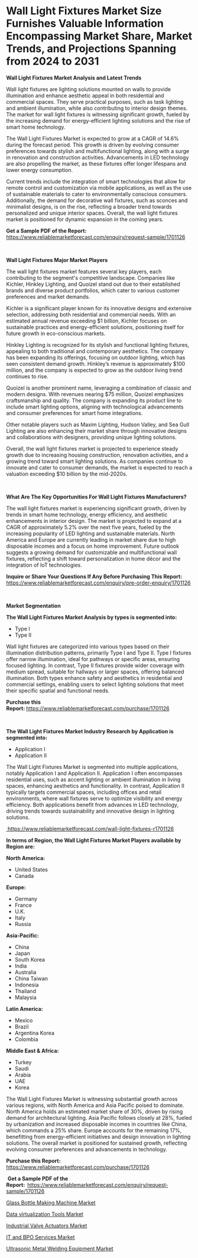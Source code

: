 <p><h1>Wall Light Fixtures Market Size Furnishes Valuable Information Encompassing Market Share, Market Trends, and Projections Spanning from 2024 to 2031</h1></p><p><strong>Wall Light Fixtures Market Analysis and Latest Trends</strong></p>
<p><p>Wall light fixtures are lighting solutions mounted on walls to provide illumination and enhance aesthetic appeal in both residential and commercial spaces. They serve practical purposes, such as task lighting and ambient illumination, while also contributing to interior design themes. The market for wall light fixtures is witnessing significant growth, fueled by the increasing demand for energy-efficient lighting solutions and the rise of smart home technology.</p><p>The Wall Light Fixtures Market is expected to grow at a CAGR of 14.6% during the forecast period. This growth is driven by evolving consumer preferences towards stylish and multifunctional lighting, along with a surge in renovation and construction activities. Advancements in LED technology are also propelling the market, as these fixtures offer longer lifespans and lower energy consumption.</p><p>Current trends include the integration of smart technologies that allow for remote control and customization via mobile applications, as well as the use of sustainable materials to cater to environmentally conscious consumers. Additionally, the demand for decorative wall fixtures, such as sconces and minimalist designs, is on the rise, reflecting a broader trend towards personalized and unique interior spaces. Overall, the wall light fixtures market is positioned for dynamic expansion in the coming years.</p></p>
<p><strong>Get a Sample PDF of the Report:&nbsp;</strong> <a href="https://www.reliablemarketforecast.com/enquiry/request-sample/1701126?utm_campaign=1129&utm_medium=2&utm_source=Github&utm_content=ia&utm_term=21102024&utm_id=wall-light-fixtures">https://www.reliablemarketforecast.com/enquiry/request-sample/1701126</a></p>
<p>&nbsp;</p>
<p><strong>Wall Light Fixtures Major Market Players</strong></p>
<p><p>The wall light fixtures market features several key players, each contributing to the segment's competitive landscape. Companies like Kichler, Hinkley Lighting, and Quoizel stand out due to their established brands and diverse product portfolios, which cater to various customer preferences and market demands.</p><p>Kichler is a significant player known for its innovative designs and extensive selection, addressing both residential and commercial needs. With an estimated annual revenue exceeding $1 billion, Kichler focuses on sustainable practices and energy-efficient solutions, positioning itself for future growth in eco-conscious markets.</p><p>Hinkley Lighting is recognized for its stylish and functional lighting fixtures, appealing to both traditional and contemporary aesthetics. The company has been expanding its offerings, focusing on outdoor lighting, which has seen consistent demand growth. Hinkley’s revenue is approximately $100 million, and the company is expected to grow as the outdoor living trend continues to rise.</p><p>Quoizel is another prominent name, leveraging a combination of classic and modern designs. With revenues nearing $75 million, Quoizel emphasizes craftsmanship and quality. The company is expanding its product line to include smart lighting options, aligning with technological advancements and consumer preferences for smart home integrations.</p><p>Other notable players such as Maxim Lighting, Hudson Valley, and Sea Gull Lighting are also enhancing their market share through innovative designs and collaborations with designers, providing unique lighting solutions. </p><p>Overall, the wall light fixtures market is projected to experience steady growth due to increasing housing construction, renovation activities, and a growing trend toward smart lighting solutions. As companies continue to innovate and cater to consumer demands, the market is expected to reach a valuation exceeding $10 billion by the mid-2020s.</p></p>
<p>&nbsp;</p>
<p><strong>What Are The Key Opportunities For Wall Light Fixtures Manufacturers?</strong></p>
<p><p>The wall light fixtures market is experiencing significant growth, driven by trends in smart home technology, energy efficiency, and aesthetic enhancements in interior design. The market is projected to expand at a CAGR of approximately 5.2% over the next five years, fueled by the increasing popularity of LED lighting and sustainable materials. North America and Europe are currently leading in market share due to high disposable incomes and a focus on home improvement. Future outlook suggests a growing demand for customizable and multifunctional wall fixtures, reflecting a shift toward personalization in home décor and the integration of IoT technologies.</p></p>
<p><strong>Inquire or Share Your Questions If Any Before Purchasing This Report:</strong> <a href="https://www.reliablemarketforecast.com/enquiry/pre-order-enquiry/1701126?utm_campaign=1129&utm_medium=2&utm_source=Github&utm_content=ia&utm_term=21102024&utm_id=wall-light-fixtures">https://www.reliablemarketforecast.com/enquiry/pre-order-enquiry/1701126</a></p>
<p>&nbsp;</p>
<p><strong>Market Segmentation</strong></p>
<p><strong>The Wall Light Fixtures Market Analysis by types is segmented into:</strong></p>
<p><ul><li>Type I</li><li>Type II</li></ul></p>
<p><p>Wall light fixtures are categorized into various types based on their illumination distribution patterns, primarily Type I and Type II. Type I fixtures offer narrow illumination, ideal for pathways or specific areas, ensuring focused lighting. In contrast, Type II fixtures provide wider coverage with medium spread, suitable for hallways or larger spaces, offering balanced illumination. Both types enhance safety and aesthetics in residential and commercial settings, enabling users to select lighting solutions that meet their specific spatial and functional needs.</p></p>
<p><strong>Purchase this Report:&nbsp;</strong><a href="https://www.reliablemarketforecast.com/purchase/1701126?utm_campaign=1129&utm_medium=2&utm_source=Github&utm_content=ia&utm_term=21102024&utm_id=wall-light-fixtures">https://www.reliablemarketforecast.com/purchase/1701126</a></p>
<p>&nbsp;</p>
<p><strong>The Wall Light Fixtures Market Industry Research by Application is segmented into:</strong></p>
<p><ul><li>Application I</li><li>Application II</li></ul></p>
<p><p>The Wall Light Fixtures Market is segmented into multiple applications, notably Application I and Application II. Application I often encompasses residential uses, such as accent lighting or ambient illumination in living spaces, enhancing aesthetics and functionality. In contrast, Application II typically targets commercial spaces, including offices and retail environments, where wall fixtures serve to optimize visibility and energy efficiency. Both applications benefit from advances in LED technology, driving trends towards sustainability and innovative design in lighting solutions.</p></p>
<p><a href="https://www.reliablemarketforecast.com/wall-light-fixtures-r1701126?utm_campaign=1129&utm_medium=2&utm_source=Github&utm_content=ia&utm_term=21102024&utm_id=wall-light-fixtures">&nbsp;https://www.reliablemarketforecast.com/wall-light-fixtures-r1701126</a></p>
<p><strong>In terms of Region, the Wall Light Fixtures Market Players available by Region are:</strong></p>
<p>
    <p> <strong> North America: </strong>
        <ul>
            <li>United States</li>
            <li>Canada</li>
        </ul>
        </p> 
    <p> <strong> Europe: </strong>
        <ul>
            <li>Germany</li>
            <li>France</li>
            <li>U.K.</li>
            <li>Italy</li>
            <li>Russia</li>
        </ul>
        </p> 
    <p> <strong> Asia-Pacific: </strong>
        <ul>
            <li>China</li>
            <li>Japan</li>
            <li>South Korea</li>
            <li>India</li>
            <li>Australia</li>
            <li>China Taiwan</li>
            <li>Indonesia</li>
            <li>Thailand</li>
            <li>Malaysia</li>
        </ul>
        </p> 
    <p> <strong> Latin America: </strong>
        <ul>
            <li>Mexico</li>
            <li>Brazil</li>
            <li>Argentina Korea</li>
            <li>Colombia</li>
        </ul>
        </p> 
    <p> <strong> Middle East & Africa: </strong>
        <ul>
            <li>Turkey</li>
            <li>Saudi</li>
            <li>Arabia</li>
            <li>UAE</li>
            <li>Korea</li>
        </ul>
    </p>
    </p>
<p><p>The Wall Light Fixtures Market is witnessing substantial growth across various regions, with North America and Asia Pacific poised to dominate. North America holds an estimated market share of 30%, driven by rising demand for architectural lighting. Asia Pacific follows closely at 28%, fueled by urbanization and increased disposable incomes in countries like China, which commands a 25% share. Europe accounts for the remaining 17%, benefitting from energy-efficient initiatives and design innovation in lighting solutions. The overall market is positioned for sustained growth, reflecting evolving consumer preferences and advancements in technology.</p></p>
<p><strong>Purchase this Report: </strong><a href="https://www.reliablemarketforecast.com/purchase/1701126?utm_campaign=1129&utm_medium=2&utm_source=Github&utm_content=ia&utm_term=21102024&utm_id=wall-light-fixtures">https://www.reliablemarketforecast.com/purchase/1701126</a></p>
<p>&nbsp;<strong>Get a Sample PDF of the Report:&nbsp;&nbsp;</strong><a href="https://www.reliablemarketforecast.com/enquiry/request-sample/1701126?utm_campaign=1129&utm_medium=2&utm_source=Github&utm_content=ia&utm_term=21102024&utm_id=wall-light-fixtures">https://www.reliablemarketforecast.com/enquiry/request-sample/1701126</a></p>
<p><strong></strong></p>
<p><p><a href="https://www.linkedin.com/pulse/glass-bottle-making-machine-revenue-growth-report-2024--0udce?utm_campaign=1129&utm_medium=2&utm_source=Github&utm_content=ia&utm_term=21102024&utm_id=wall-light-fixtures">Glass Bottle Making Machine Market</a></p><p><a href="https://github.com/loanv6asmitty/Market-Research-Report-List-1/blob/main/data-virtualization-tools-market.md?utm_campaign=1129&utm_medium=2&utm_source=Github&utm_content=ia&utm_term=21102024&utm_id=wall-light-fixtures">Data virtualization Tools Market</a></p><p><a href="https://issuu.com/reportprime-2/docs/industrial-valve-actuators-market-s_f2d3a98db02bef?utm_campaign=1129&utm_medium=2&utm_source=Github&utm_content=ia&utm_term=21102024&utm_id=wall-light-fixtures">Industrial Valve Actuators Market</a></p><p><a href="https://github.com/juliaficg7n3/Market-Research-Report-List-1/blob/main/it-and-bpo-services-market.md?utm_campaign=1129&utm_medium=2&utm_source=Github&utm_content=ia&utm_term=21102024&utm_id=wall-light-fixtures">IT and BPO Services Market</a></p><p><a href="https://issuu.com/reportprime-2/docs/ultrasonic-metal-welding-equipment-_36c95a46c8924f?utm_campaign=1129&utm_medium=2&utm_source=Github&utm_content=ia&utm_term=21102024&utm_id=wall-light-fixtures">Ultrasonic Metal Welding Equipment Market</a></p></p>